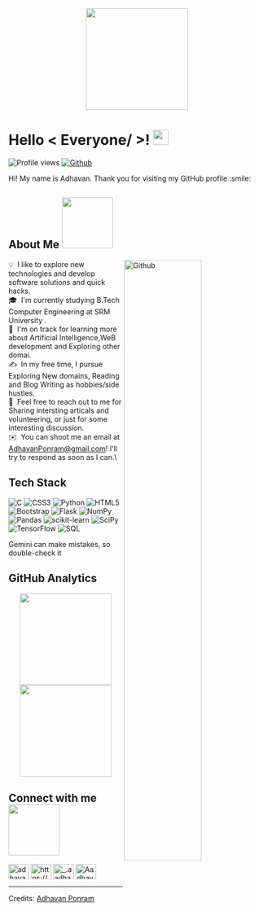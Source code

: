 <p align="center">
    <img width="200" src="https://i.pinimg.com/564x/80/ec/5d/80ec5d55bd583dcff4645a123874f2e3.jpg">
</p>

<h1> Hello < Everyone/ >! <img src = "https://raw.githubusercontent.com/MartinHeinz/MartinHeinz/master/wave.gif" width = 30px> </h1>
<p align='center'>
</p>


![Profile views](https://visitor-badge.glitch.me/badge?page_id=AdhavanHero.AdhavanHero)
[![Github](https://img.shields.io/github/followers/AdhavanHero?label=Follow&style=social)](https://github.com/AdhavanHero)

<div size='20px'> Hi! My name is Adhavan. Thank you for visiting my GitHub profile :smile: 
</div>

<h2> About Me <img src = "https://media0.giphy.com/media/KDDpcKigbfFpnejZs6/giphy.gif?cid=ecf05e47oy6f4zjs8g1qoiystc56cu7r9tb8a1fe76e05oty&rid=giphy.gif" width = 100px></h2>

<img width="55%" align="right" alt="Github" src="https://raw.githubusercontent.com/onimur/.github/master/.resources/git-header.svg" />

💡 &nbsp;I like to explore new technologies and develop software solutions and quick hacks.\
🎓 &nbsp;I'm currently studying B.Tech Computer Engineering at SRM University .\
🌱 &nbsp;I'm on track for learning more about Artificial Intelligence,WeB development and Exploring other domai.\
✍️ &nbsp;In my free time, I pursue Exploring New domains, Reading and Blog Writing as hobbies/side hustles.\
💬 &nbsp;Feel free to reach out to me for Sharing intersting articals and volunteering, or just for some interesting discussion.\
✉️ &nbsp;You can shoot me an email at AdhavanPonram@gmail.com! I'll try to respond as soon as I can.\



<h2>Tech Stack</h2>

![C](https://img.shields.io/badge/c-%2300599C.svg?style=for-the-badge&logo=c&logoColor=white) ![CSS3](https://img.shields.io/badge/css3-%231572B6.svg?style=for-the-badge&logo=css3&logoColor=white) ![Python](https://img.shields.io/badge/python-3670A0?style=for-the-badge&logo=python&logoColor=ffdd54) ![HTML5](https://img.shields.io/badge/html5-%23E34F26.svg?style=for-the-badge&logo=html5&logoColor=white) ![Bootstrap](https://img.shields.io/badge/bootstrap-%23563D7C.svg?style=for-the-badge&logo=bootstrap&logoColor=white) ![Flask](https://img.shields.io/badge/flask-%23000.svg?style=for-the-badge&logo=flask&logoColor=white) ![NumPy](https://img.shields.io/badge/numpy-%23013243.svg?style=for-the-badge&logo=numpy&logoColor=white) ![Pandas](https://img.shields.io/badge/pandas-%23150458.svg?style=for-the-badge&logo=pandas&logoColor=white) ![scikit-learn](https://img.shields.io/badge/scikit--learn-%23F7931E.svg?style=for-the-badge&logo=scikit-learn&logoColor=white) ![SciPy](https://img.shields.io/badge/SciPy-%230C55A5.svg?style=for-the-badge&logo=scipy&logoColor=%white) ![TensorFlow](https://img.shields.io/badge/TensorFlow-%23FF6F00.svg?style=for-the-badge&logo=TensorFlow&logoColor=white) ![SQL](https://img.shields.io/badge/SQL-307998?style=for-the-badge&logo=sql&logoColor=white)


Gemini can make mistakes, so double-check it 

<h2>GitHub Analytics</h2>

<p align="center">
<a href="https://github.com/AdhavanHero">
  <img height="180em" src="https://github-readme-stats-eight-theta.vercel.app/api?username=AdhavanHero&show_icons=true&theme=algolia&include_all_commits=true&count_private=true"/>
  <img height="180em" src="https://github-readme-stats-eight-theta.vercel.app/api/top-langs/?username=Adhavanhero&layout=compact&langs_count=8&theme=algolia"/>
</a>
</p>

<h2> Connect with me <img src='https://raw.githubusercontent.com/ShahriarShafin/ShahriarShafin/main/Assets/handshake.gif' width="100px"> </h2>

<p align="left">
<a href="https://twitter.com/adhavanadhava11" target="blank"><img align="center" src="https://raw.githubusercontent.com/rahuldkjain/github-profile-readme-generator/master/src/images/icons/Social/twitter.svg" alt="adhavanadhava11" height="30" width="40" /></a>
<a href="https://linkedin.com/in/https://www.linkedin.com/in/adhavan-ponram-3377671ab/" target="blank"><img align="center" src="https://raw.githubusercontent.com/rahuldkjain/github-profile-readme-generator/master/src/images/icons/Social/linked-in-alt.svg" alt="https://www.linkedin.com/in/adhavan-ponram-3377671ab/" height="30" width="40" /></a>
<a href="https://instagram.com/_.aadhavan_" target="blank"><img align="center" src="https://raw.githubusercontent.com/rahuldkjain/github-profile-readme-generator/master/src/images/icons/Social/instagram.svg" alt="_.aadhavan_" height="30" width="40" /></a>
<a href="https://discord.gg/Aadhavan#7838" target="blank"><img align="center" src="https://raw.githubusercontent.com/rahuldkjain/github-profile-readme-generator/master/src/images/icons/Social/discord.svg" alt="Aadhavan#7838" height="30" width="40" /></a>
</p>




</p>

-----
Credits: [Adhavan Ponram](https://github.com/AdhavanHero)


